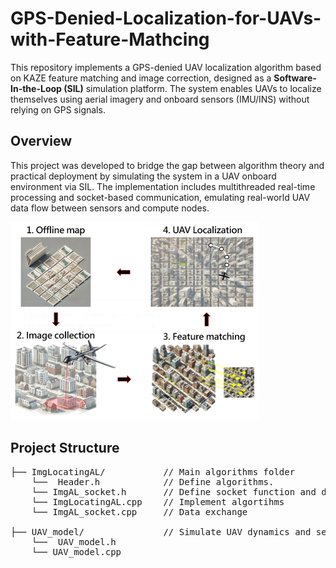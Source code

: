 # GPS-Denied-Localization-for-UAVs-with-Feature-Mathcing
This repository implements a GPS-denied UAV localization algorithm based on KAZE feature matching and image correction, designed as a **Software-In-the-Loop (SIL)** simulation platform. The system enables UAVs to localize themselves using aerial imagery and onboard sensors (IMU/INS) without relying on GPS signals.

## Overview
This project was developed to bridge the gap between algorithm theory and practical deployment by simulating the system in a UAV onboard environment via SIL. The implementation includes multithreaded real-time processing and socket-based communication, emulating real-world UAV data flow between sensors and compute nodes.

![System Architecture](img/system_arch.png)

## Project Structure
<pre>
├── ImgLocatingAL/           // Main algorithms folder
    └──  Header.h            // Define algorithms.
    └── ImgAL_socket.h       // Define socket function and data structure.
    └── ImgLocatingAL.cpp    // Implement algortihms
    └── ImgAL_socket.cpp     // Data exchange    
    
├── UAV_model/               // Simulate UAV dynamics and sendor feedback
    └──  UAV_model.h
    └── UAV_model.cpp
<pre>
